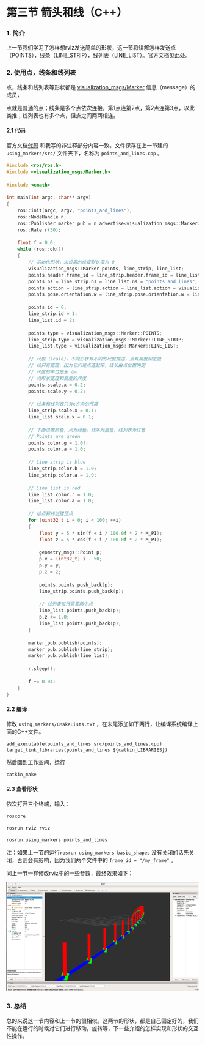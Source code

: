 # 第三节 箭头和线（C++）

### 1. 简介

上一节我们学习了怎样想rviz发送简单的形状，这一节将讲解怎样发送点（POINTS），线条（LINE_STRIP），线列表（LINE_LIST）。官方文档见[此处](http://wiki.ros.org/rviz/Tutorials/Markers%3A%20Points%20and%20Lines)。

### 2. 使用点，线条和线列表

点，线条和线列表等形状都是 [visualization_msgs/Marker](http://docs.ros.org/api/visualization_msgs/html/msg/Marker.html) 信息（message）的成员，

点就是普通的点；线条是多个点依次连接，第1点连第2点，第2点连第3点，以此类推；线列表也有多个点，但点之间两两相连。

#### 2.1 代码

官方文档[代码](https://raw.githubusercontent.com/ros-visualization/visualization_tutorials/indigo-devel/visualization_marker_tutorials/src/points_and_lines.cpp) 和我写的非注释部分内容一致。文件保存在上一节建的 `using_markers/src/` 文件夹下，名称为 `points_and_lines.cpp` 。 

```c++
#include <ros/ros.h>
#include <visualization_msgs/Marker.h>

#include <cmath>

int main(int argc, char** argv)
{
    ros::init(argc, argv, "points_and_lines");
    ros::NodeHandle n;
    ros::Publisher marker_pub = n.advertise<visualization_msgs::Marker>("visualization_marker", 10);
    ros::Rate r(30);
    
    float f = 0.0;
    while (ros::ok())
    {
        // 初始化形状，未设置的位姿默认值为 0
        visualization_msgs::Marker points, line_strip, line_list;
        points.header.frame_id = line_strip.header.frame_id = line_list.header.frame_id = "/my_frame";
        points.ns = line_strip.ns = line_list.ns = "points_and_lines";
        points.action = line_strip.action = line_list.action = visualization_msgs::Marker::ADD;
        points.pose.orientation.w = line_strip.pose.orientation.w = line_list.pose.orientation.w = 1.0;
        
        points.id = 0;
        line_strip.id = 1;
        line_list.id = 2;
        
        points.type = visualization_msgs::Marker::POINTS;
        line_strip.type = visualization_msgs::Marker::LINE_STRIP;
        line_list.type = visualization_msgs::Marker::LINE_LIST;
        
        // 尺度（scale），不同形状有不同的尺度描述，点有高度和宽度
        // 线只有宽度，因为它们是点连起来，线长由点位置确定
        // 尺度的单位是米（m）
        // 点形状宽度和高度的尺度
        points.scale.x = 0.2;
        points.scale.y = 0.2;
        
        // 线条和线列表只有x方向的尺度
        line_strip.scale.x = 0.1;
        line_list.scale.x = 0.1;
        
        // 下面设置颜色，点为绿色，线条为蓝色，线列表为红色
        // Points are green
        points.color.g = 1.0f;
        points.color.a = 1.0;

        // Line strip is blue
        line_strip.color.b = 1.0;
        line_strip.color.a = 1.0;

        // Line list is red
        line_list.color.r = 1.0;
        line_list.color.a = 1.0;
        
        // 给点和线创建顶点
        for (uint32_t i = 0; i < 100; ++i)
        {
            float y = 5 * sin(f + i / 100.0f * 2 * M_PI);
            float z = 5 * cos(f + i / 100.0f * 2 * M_PI);
            
            geometry_msgs::Point p;
            p.x = (int32_t) i - 50;
            p.y = y;
            p.z = z;
            
            points.points.push_back(p);
            line_strip.points.push_back(p);
            
            // 线列表每行需要两个点
            line_list.points.push_back(p);
            p.z += 1.0;
            line_list.points.push_back(p);
        }
        
        marker_pub.publish(points);
        marker_pub.publish(line_strip);
        marker_pub.publish(line_list);
        
        r.sleep();
        
        f += 0.04;
    }
}
```

#### 2.2 编译

修改 `using_markers/CMakeLists.txt` ，在末尾添加如下两行，让编译系统编译上面的C++文件。

```camke
add_executable(points_and_lines src/points_and_lines.cpp)
target_link_libraries(points_and_lines ${catkin_LIBRARIES})
```

然后回到工作空间，运行

```bash
catkin_make
```

#### 2.3 查看形状

依次打开三个终端，输入：

```bash
roscore
```

```bash
rosrun rviz rviz
```

```bash
rosrun using_markers points_and_lines
```

注：如果上一节的运行`rosrun using_markers basic_shapes` 没有关闭的话先关闭，否则会有影响，因为我们两个文件中的 `frame_id = "/my_frame"` 。

同上一节一样修改rviz中的一些参数，最终效果如下：

![](../images/rviz_points_lines.png)



### 3. 总结

总的来说这一节内容和上一节的很相似。这两节的形状，都是自己固定好的，我们不能在运行的时候对它们进行移动，旋转等，下一些介绍的怎样实现和形状的交互性操作。











































